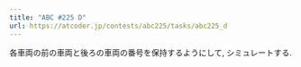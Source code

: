 ```yaml
---
title: "ABC #225 D"
url: https://atcoder.jp/contests/abc225/tasks/abc225_d
---
```

各車両の前の車両と後ろの車両の番号を保持するようにして, シミュレートする.
